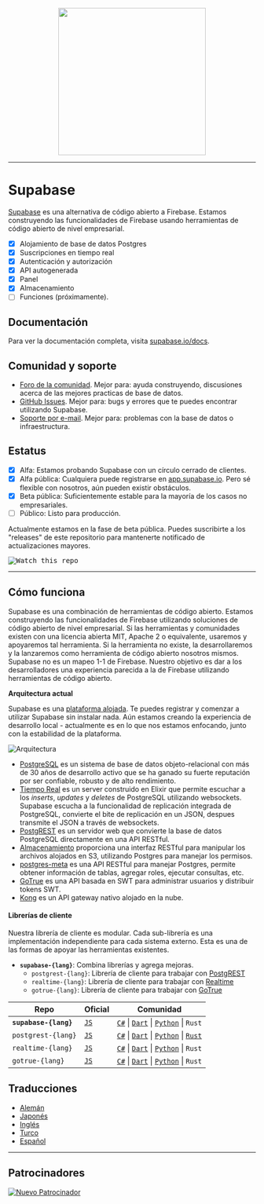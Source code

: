 <p align="center">
<img width="300" src="https://gitcdn.xyz/repo/supabase/supabase/master/web/static/supabase-light.svg"/>
</p>

---

# Supabase

[Supabase](https://supabase.io) es una alternativa de código abierto a Firebase. Estamos construyendo las funcionalidades de Firebase usando herramientas de código abierto de nivel empresarial.

- [x] Alojamiento de base de datos Postgres
- [x] Suscripciones en tiempo real 
- [x] Autenticación y autorización
- [x] API autogenerada
- [x] Panel
- [x] Almacenamiento
- [ ] Funciones (próximamente).

## Documentación

Para ver la documentación completa, visita [supabase.io/docs](https://supabase.io/docs).

## Comunidad y soporte

- [Foro de la comunidad](https://github.com/supabase/supabase/discussions). Mejor para: ayuda construyendo, discusiones acerca de las mejores practicas de base de datos.
- [GitHub Issues](https://github.com/supabase/supabase/issues). Mejor para: bugs y errores que te puedes encontrar utilizando Supabase.
- [Soporte por e-mail](https://supabase.io/docs/support#business-support). Mejor para: problemas con la base de datos o infraestructura.

## Estatus

- [x] Alfa: Estamos probando Supabase con un círculo cerrado de clientes.
- [x] Alfa pública: Cualquiera puede registrarse en [app.supabase.io](https://app.supabase.io). Pero sé flexible con nosotros, aún pueden existir obstáculos.
- [x] Beta pública: Suficientemente estable para la mayoría de los casos no empresariales.
- [ ] Público: Listo para producción.

Actualmente estamos en la fase de beta pública. Puedes suscribirte a los "releases" de este repositorio para mantenerte notificado de actualizaciones mayores.

<kbd><img src="https://gitcdn.link/repo/supabase/supabase/master/web/static/watch-repo.gif" alt="Watch this repo"/></kbd>

---

## Cómo funciona

Supabase es una combinación de herramientas de código abierto. Estamos construyendo las funcionalidades de Firebase utilizando soluciones de código abierto de nivel empresarial. Si las herramientas y comunidades existen con una licencia abierta MIT, Apache 2 o equivalente, usaremos y apoyaremos tal herramienta. Si la herramienta no existe, la desarrollaremos y la lanzaremos como herramienta de código abierto nosotros mismos. Supabase no es un mapeo 1-1 de Firebase. Nuestro objetivo es dar a los desarrolladores una experiencia parecida a la de Firebase utilizando herramientas de código abierto.

**Arquitectura actual**

Supabase es una [plataforma alojada](https://app.supabase.io). Te puedes registrar y comenzar a utilizar Supabase sin instalar nada. Aún estamos creando la experiencia de desarrollo local - actualmente es en lo que nos estamos enfocando, junto con la estabilidad de la plataforma.

![Arquitectura](https://supabase.io/assets/images/supabase-architecture-9050a7317e9ec7efb7807f5194122e48.png)

- [PostgreSQL](https://www.postgresql.org/) es un sistema de base de datos objeto-relacional con más de 30 años de desarrollo activo que se ha ganado su fuerte reputación por ser confiable, robusto y de alto rendimiento.
- [Tiempo Real](https://github.com/supabase/realtime) es un server construido en Elixir que permite escuchar a los _inserts_, _updates_ y _deletes_ de PostgreSQL utilizando websockets. Supabase escucha a la funcionalidad de replicación integrada de PostgreSQL, convierte el bite de replicación en un JSON, despues transmite el JSON a través de websockets.
- [PostgREST](http://postgrest.org/) es un servidor web que convierte la base de datos PostgreSQL directamente en una API RESTful.
- [Almacenamiento](https://github.com/supabase/storage-api) proporciona una interfaz RESTful para manipular los archivos alojados en S3, utilizando Postgres para manejar los permisos.
- [postgres-meta](https://github.com/supabase/postgres-meta) es una API RESTful para manejar Postgres, permite obtener información de tablas, agregar roles, ejecutar consultas, etc.
- [GoTrue](https://github.com/netlify/gotrue) es una API basada en SWT para administrar usuarios y distribuir tokens SWT.
- [Kong](https://github.com/Kong/kong) es un API gateway nativo alojado en la nube.

#### Librerías de cliente

Nuestra librería de cliente es modular. Cada sub-librería es una implementación independiente para cada sistema externo. Esta es una de las formas de apoyar las herramientas existentes.

- **`supabase-{lang}`**: Combina librerías y agrega mejoras.
  - `postgrest-{lang}`: Librería de cliente para trabajar con [PostgREST](https://github.com/postgrest/postgrest)
  - `realtime-{lang}`: Librería de cliente para trabajar con [Realtime](https://github.com/supabase/realtime)
  - `gotrue-{lang}`: Librería de cliente para trabajar con [GoTrue](https://github.com/netlify/gotrue)

| Repo                  | Oficial                                         | Comunidad                                                                                                                                                                                                                  |
| --------------------- | ------------------------------------------------ | -------------------------------------------------------------------------------------------------------------------------------------------------------------------------------------------------------------------------- |
| **`supabase-{lang}`** | [`JS`](https://github.com/supabase/supabase-js)  | [`C#`](https://github.com/supabase/supabase-csharp) \| [`Dart`](https://github.com/supabase/supabase-dart) \| [`Python`](https://github.com/supabase/supabase-py) \| `Rust`                                                |
| `postgrest-{lang}`    | [`JS`](https://github.com/supabase/postgrest-js) | [`C#`](https://github.com/supabase/postgrest-csharp) \| [`Dart`](https://github.com/supabase/postgrest-dart) \| [`Python`](https://github.com/supabase/postgrest-py) \| [`Rust`](https://github.com/supabase/postgrest-rs) |
| `realtime-{lang}`     | [`JS`](https://github.com/supabase/realtime-js)  | [`C#`](https://github.com/supabase/realtime-csharp) \| [`Dart`](https://github.com/supabase/realtime-dart) \| [`Python`](https://github.com/supabase/realtime-py) \| `Rust`                                                |
| `gotrue-{lang}`       | [`JS`](https://github.com/supabase/gotrue-js)    | [`C#`](https://github.com/supabase/gotrue-csharp) \| [`Dart`](https://github.com/supabase/gotrue-dart) \| [`Python`](https://github.com/supabase/gotrue-py) \| `Rust`                                                      |

## Traducciones

- [Alemán](https://github.com/supabase/supabase/blob/master/i18n/README.de.md)
- [Japonés](https://github.com/supabase/supabase/blob/master/i18n/README.jp.md)
- [Inglés](https://github.com/supabase/supabase)
- [Turco](https://github.com/supabase/supabase/blob/master/i18n/README.tr.md)
- [Español](https://github.com/supabase/supabase/blob/master/i18n/README.es.md)

---

## Patrocinadores

[![Nuevo Patrocinador](https://user-images.githubusercontent.com/10214025/90518111-e74bbb00-e198-11ea-8f88-c9e3c1aa4b5b.png)](https://github.com/sponsors/supabase)
